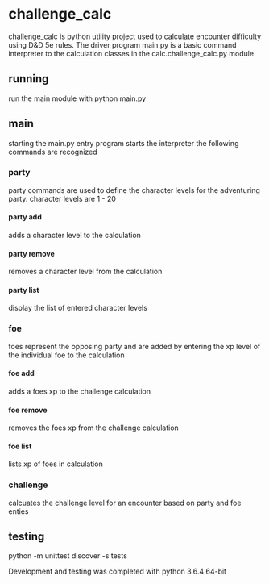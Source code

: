 # challenge_calc

challenge_calc is python utility project used to calculate encounter difficulty using D&D 5e rules.  The driver program main.py is a basic command interpreter to the calculation classes in the calc.challenge_calc.py module

## running

run the main module with python main.py

## main

starting the main.py entry program starts the interpreter the following commands are recognized

### party

party commands are used to define the character levels for the adventuring party.  character levels are 1 - 20

#### party add <level>

adds a character level to the calculation

#### party remove <level>

removes a character level from the calculation

#### party list

display the list of entered character levels

### foe

foes represent the opposing party and are added by entering the xp level of the individual foe to the calculation

#### foe add <xp>

adds a foes xp to the challenge calculation

#### foe remove <xp>

removes the foes xp from the challenge calculation

#### foe list

lists xp of foes in calculation

### challenge

calcuates the challenge level for an encounter based on party and foe enties

## testing

python -m  unittest discover -s tests

Development and testing was completed with python 3.6.4 64-bit
